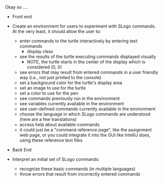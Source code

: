 Okay so ....



* Front end
* Create an environment for users to experiment with SLogo commands. At the very least, it should allow the user to:

    * enter commands to the turtle interactively by entering text commands
        * display class
    * see the results of the turtle executing commands displayed visually
        * NOTE, the turtle starts in the center of the display which is considered (0, 0)
    * see errors that may result from entered commands in a user friendly way (i.e., not just printed to the console)
    * set a background color for the turtle's display area
    * set an image to use for the turtle
    * set a color to use for the pen
    * see commands previously run in the environment
    * see variables currently available in the environment
    * see user-defined commands currently available in the environment
    * choose the language in which SLogo commands are understood (here are a few translations)
    * access help about available commands
    * it could just be a "command reference page", like the assignment web page, or you could integrate it into the GUI like IntelliJ does, using these reference text files


* Back End
* Interpret an initial set of SLogo commands:

    * recognize these basic commands (in multiple languages)
    * throw errors that result from incorrectly entered commands